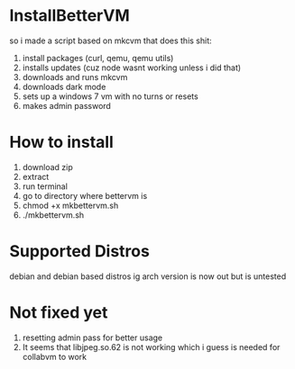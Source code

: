 # InstallBetterVM

so i made a script based on mkcvm that does this shit:
1. install packages (curl, qemu, qemu utils)
2. installs updates (cuz node wasnt working unless i did that)
3. downloads and runs mkcvm
4. downloads dark mode
5. sets up a windows 7 vm with no turns or resets
6. makes admin password

# How to install
1. download zip
2. extract
3. run terminal
4. go to directory where bettervm is
5. chmod +x mkbettervm.sh
6. ./mkbettervm.sh

# Supported Distros
debian and debian based distros ig
arch version is now out but is untested

# Not fixed yet
1. resetting admin pass for better usage
2. It seems that libjpeg.so.62 is not working which i guess is needed for collabvm to work

